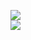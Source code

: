 [![](https://img.shields.io/badge/Made%20With-Github%20Spray-lightgrey.svg?style=for-the-badge&logo=github)](https://github.com/Annihil/github-spray#2296)  
[![](https://i.imgur.com/2DrTn0Z.gif)](https://github.com/Annihil/github-spray)